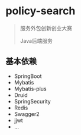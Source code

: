 # policy-search

> 服务外包创新创业大赛
> 
> Java后端服务
> 
## 基本依赖
* SpringBoot
* Mybatis
* Mybatis-plus
* Druid
* SpringSecurity
* Redis
* Swagger2
* jjwt
* ...